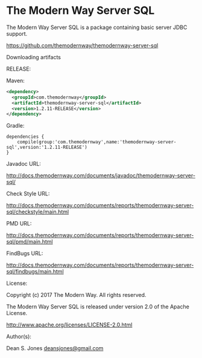 The Modern Way Server SQL
======

The Modern Way Server SQL is a package containing basic server JDBC support.

https://github.com/themodernway/themodernway-server-sql

Downloading artifacts

RELEASE:

Maven:
```xml
<dependency>
  <groupId>com.themodernway</groupId>
  <artifactId>themodernway-server-sql</artifactId>
  <version>1.2.11-RELEASE</version>
</dependency>
```
Gradle:

```
dependencies {
    compile(group:'com.themodernway',name:'themodernway-server-sql',version:'1.2.11-RELEASE')
}
```
Javadoc URL:

http://docs.themodernway.com/documents/javadoc/themodernway-server-sql/

Check Style URL:

http://docs.themodernway.com/documents/reports/themodernway-server-sql/checkstyle/main.html

PMD URL:

http://docs.themodernway.com/documents/reports/themodernway-server-sql/pmd/main.html

FindBugs URL:

http://docs.themodernway.com/documents/reports/themodernway-server-sql/findbugs/main.html

License:

Copyright (c) 2017 The Modern Way. All rights reserved.

The Modern Way Server SQL is released under version 2.0 of the Apache License.

http://www.apache.org/licenses/LICENSE-2.0.html

Author(s):

Dean S. Jones
deansjones@gmail.com